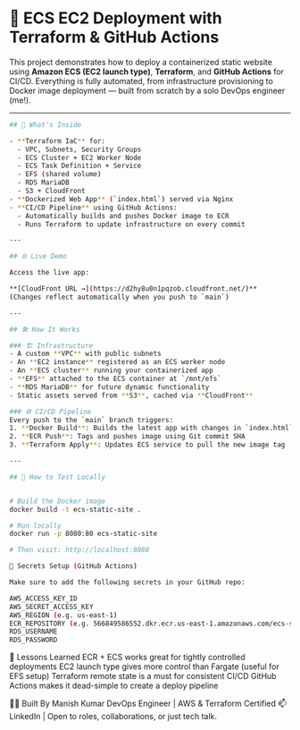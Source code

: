 # 🚀 ECS EC2 Deployment with Terraform & GitHub Actions

This project demonstrates how to deploy a containerized static website using **Amazon ECS (EC2 launch type)**, **Terraform**, and **GitHub Actions** for CI/CD. Everything is fully automated, from infrastructure provisioning to Docker image deployment — built from scratch by a solo DevOps engineer (me!).

---
```bash
## 📁 What’s Inside

- **Terraform IaC** for:
  - VPC, Subnets, Security Groups
  - ECS Cluster + EC2 Worker Node
  - ECS Task Definition + Service
  - EFS (shared volume)
  - RDS MariaDB
  - S3 + CloudFront
- **Dockerized Web App** (`index.html`) served via Nginx
- **CI/CD Pipeline** using GitHub Actions:
  - Automatically builds and pushes Docker image to ECR
  - Runs Terraform to update infrastructure on every commit

---

## 🌐 Live Demo

Access the live app:

**[CloudFront URL →](https://d2hy8u0n1pqzob.cloudfront.net/)**  
(Changes reflect automatically when you push to `main`)

---

## 🛠 How It Works

### 🏗 Infrastructure
- A custom **VPC** with public subnets
- An **EC2 instance** registered as an ECS worker node
- An **ECS cluster** running your containerized app
- **EFS** attached to the ECS container at `/mnt/efs`
- **RDS MariaDB** for future dynamic functionality
- Static assets served from **S3**, cached via **CloudFront**

### ⚙️ CI/CD Pipeline
Every push to the `main` branch triggers:
1. **Docker Build**: Builds the latest app with changes in `index.html`
2. **ECR Push**: Tags and pushes image using Git commit SHA
3. **Terraform Apply**: Updates ECS service to pull the new image tag

---

## 🧪 How to Test Locally


# Build the Docker image
docker build -t ecs-static-site .

# Run locally
docker run -p 8080:80 ecs-static-site

# Then visit: http://localhost:8080

🧾 Secrets Setup (GitHub Actions)

Make sure to add the following secrets in your GitHub repo:

AWS_ACCESS_KEY_ID
AWS_SECRET_ACCESS_KEY
AWS_REGION (e.g. us-east-1)
ECR_REPOSITORY (e.g. 566849586552.dkr.ecr.us-east-1.amazonaws.com/ecs-static-site)
RDS_USERNAME
RDS_PASSWORD

```
🧠 Lessons Learned
ECR + ECS works great for tightly controlled deployments
EC2 launch type gives more control than Fargate (useful for EFS setup)
Terraform remote state is a must for consistent CI/CD
GitHub Actions makes it dead-simple to create a deploy pipeline

🙋‍♂️ Built By
Manish Kumar
DevOps Engineer | AWS & Terraform Certified
📫 LinkedIn | Open to roles, collaborations, or just tech talk.
